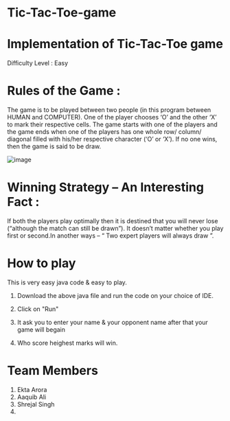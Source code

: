 # Tic-Tac-Toe-game


# Implementation of Tic-Tac-Toe game

Difficulty Level : Easy


# Rules of the Game :

The game is to be played between two people (in this program between HUMAN and COMPUTER).
One of the player chooses ‘O’ and the other ‘X’ to mark their respective cells.
The game starts with one of the players and the game ends when one of the players has one whole row/ column/ diagonal filled with his/her respective character (‘O’ or ‘X’).
If no one wins, then the game is said to be draw.

![image](https://user-images.githubusercontent.com/90129737/137068574-ebe9af7d-6bf1-4249-b4af-fe3b0a503a74.png)

# Winning Strategy – An Interesting Fact :

If both the players play optimally then it is destined that you will never lose (“although the match can still be drawn”). It doesn’t matter whether you play first or second.In another ways – “ Two expert players will always draw ”.

# How to play 
This is very easy java code & easy to play.

1.  Download the above java file and run the code on your choice of IDE.

2. Click on "Run"

3. It ask you to enter your name & your opponent name after that your game will begain 

4. Who score heighest marks will win.

# Team Members
1. Ekta Arora
2. Aaquib Ali
3. Shrejal Singh
4. 
